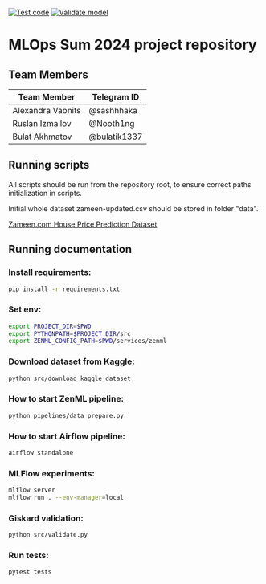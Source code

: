 [![Test code](https://github.com/Hexy00123/Sum2024MLOps/actions/workflows/test-code.yaml/badge.svg?branch=dev&event=push)](https://github.com/Hexy00123/Sum2024MLOps/actions/workflows/test-code.yaml)
[![Validate model](https://github.com/Hexy00123/Sum2024MLOps/actions/workflows/validate-model.yaml/badge.svg)](https://github.com/Hexy00123/Sum2024MLOps/actions/workflows/validate-model.yaml)

# MLOps Sum 2024 project repository

## **Team Members**

| Team Member              | Telegram ID         |
|--------------------------|---------------------|
| Alexandra Vabnits        | @sashhhaka          |   
| Ruslan Izmailov          | @Nooth1ng           | 
| Bulat Akhmatov           | @bulatik1337        | 

## Running scripts
All scripts should be run from the repository root, to ensure correct paths initialization in scripts.

Initial whole dataset zameen-updated.csv should be stored in folder "data".

[Zameen.com House Price Prediction Dataset](https://www.kaggle.com/datasets/howisusmanali/house-price-prediction-zameencom-dataset)

## Running documentation
### Install requirements:
```sh
pip install -r requirements.txt
```
### Set env:
```sh
export PROJECT_DIR=$PWD
export PYTHONPATH=$PROJECT_DIR/src
export ZENML_CONFIG_PATH=$PWD/services/zenml
```
### Download dataset from Kaggle:
```sh
python src/download_kaggle_dataset
```
### How to start ZenML pipeline:
```sh
python pipelines/data_prepare.py
```
### How to start Airflow pipeline:
```sh
airflow standalone
```
### MLFlow experiments:
```sh
mlflow server
mlflow run . --env-manager=local
```
### Giskard validation:
```sh
python src/validate.py
```
### Run tests:
```sh
pytest tests
```



